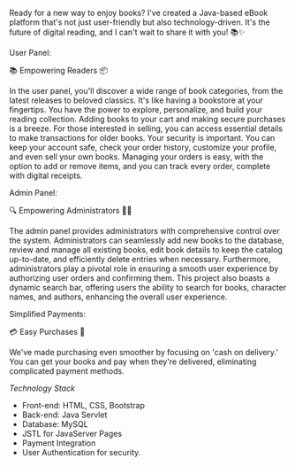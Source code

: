 Ready for a new way to enjoy books? I've created a Java-based eBook platform that's not just user-friendly but also technology-driven. It's the future of digital reading, and I can't wait to share it with you! 📚✨

User Panel: 

📚 Empowering Readers 📦

In the user panel, you'll discover a wide range of book categories, from the latest releases to beloved classics. It's like having a bookstore at your fingertips.
You have the power to explore, personalize, and build your reading collection. Adding books to your cart and making secure purchases is a breeze.
For those interested in selling, you can access essential details to make transactions for older books.
Your security is important. You can keep your account safe, check your order history, customize your profile, and even sell your own books.
Managing your orders is easy, with the option to add or remove items, and you can track every order, complete with digital receipts.

 Admin Panel:
 
🔍 Empowering Administrators 👩‍💼

The admin panel provides administrators with comprehensive control over the system. Administrators can seamlessly add new books to the database, review and manage all existing books, edit book details to keep the catalog up-to-date, and efficiently delete entries when necessary. Furthermore, administrators play a pivotal role in ensuring a smooth user experience by authorizing user orders and confirming them. This project also boasts a dynamic search bar, offering users the ability to search for books, character names, and authors, enhancing the overall user experience.

 Simplified Payments: 
 
💳 Easy Purchases 🚚

We've made purchasing even smoother by focusing on 'cash on delivery.'
You can get your books and pay when they're delivered, eliminating complicated payment methods.

*Technology Stack*
- Front-end: HTML, CSS, Bootstrap
- Back-end: Java Servlet
- Database: MySQL
- JSTL for JavaServer Pages
- Payment Integration 
- User Authentication for security.
